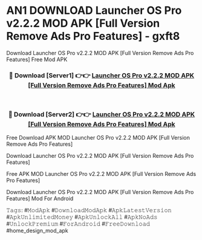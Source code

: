 # AN1 DOWNLOAD Launcher OS Pro v2.2.2 MOD APK [Full Version Remove Ads Pro Features] - gxft8
Download Launcher OS Pro v2.2.2 MOD APK [Full Version Remove Ads Pro Features] Free Mod APK

<div align="center">
<h3>🔴 Download [Server1] 👉👉 <a href="https://apk-comot.site?title=Launcher_OS_Pro_v2.2.2_MOD_APK_[Full_Version_Remove_Ads_Pro_Features]">Launcher OS Pro v2.2.2 MOD APK [Full Version Remove Ads Pro Features] Mod Apk</a></h3><br>

<h3>🔴 Download [Server2] 👉👉 <a href="https://apk-comot.site?title=Launcher_OS_Pro_v2.2.2_MOD_APK_[Full_Version_Remove_Ads_Pro_Features]">Launcher OS Pro v2.2.2 MOD APK [Full Version Remove Ads Pro Features] Mod Apk</a></h3>
</div>


Free Download APK MOD Launcher OS Pro v2.2.2 MOD APK [Full Version Remove Ads Pro Features]

Download Launcher OS Pro v2.2.2 MOD APK [Full Version Remove Ads Pro Features] 

Free APK MOD Launcher OS Pro v2.2.2 MOD APK [Full Version Remove Ads Pro Features] 

Download Launcher OS Pro v2.2.2 MOD APK [Full Version Remove Ads Pro Features] Mod For Android

𝚃𝚊𝚐𝚜: #𝙼𝚘𝚍𝙰𝚙𝚔 #𝙳𝚘𝚠𝚗𝚕𝚘𝚊𝚍𝙼𝚘𝚍𝙰𝚙𝚔 #𝙰𝚙𝚔𝙻𝚊𝚝𝚎𝚜𝚝𝚅𝚎𝚛𝚜𝚒𝚘𝚗 #𝙰𝚙𝚔𝚄𝚗𝚕𝚒𝚖𝚒𝚝𝚎𝚍𝙼𝚘𝚗𝚎𝚢 #𝙰𝚙𝚔𝚄𝚗𝚕𝚘𝚌𝚔𝙰𝚕𝚕 #𝙰𝚙𝚔𝙽𝚘𝙰𝚍𝚜 #𝚄𝚗𝚕𝚘𝚌𝚔𝙿𝚛𝚎𝚖𝚒𝚞𝚖 #𝙵𝚘𝚛𝙰𝚗𝚍𝚛𝚘𝚒𝚍 #𝙵𝚛𝚎𝚎𝙳𝚘𝚠𝚗𝚕𝚘𝚊𝚍 #home_design_mod_apk